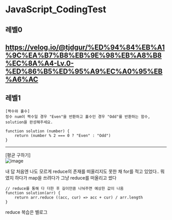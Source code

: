 # JavaScript_CodingTest

## 레벨0
https://velog.io/@tjdgur/%ED%94%84%EB%A1%9C%EA%B7%B8%EB%9E%98%EB%A8%B8%EC%8A%A4-Lv.0-%ED%86%B5%ED%95%A9%EC%A0%95%EB%A6%AC
---
## 레벨1

```
[짝수와 홀수]
정수 num이 짝수일 경우 "Even"을 반환하고 홀수인 경우 "Odd"를 반환하는 함수, solution을 완성해주세요.

function solution (number) {
	return (number % 2 === 0 ? "Even" : "Odd")
}
```
 
 
 --- 
[평균 구하기]
 <br>
![image](https://user-images.githubusercontent.com/38232501/231174791-d3909686-c5e4-48d4-9e3e-7685d3a36809.png)

내 답
처음엔 나도 모르게 reduce의 존재를 떠올리지도 못한 채 for를 적고 있었다.. 뭐였지 하다가 map을 쓰려다가 그냥 reduce를 떠올리고 썼다

```
// reduce를 통해 다 더한 후 길이만큼 나눠주면 예상한 값이 나옴
function solution(arr) {
    return arr.reduce ((acc, cur) => acc + cur) / arr.length 
}
```

reduce 복습은 벨로그 
